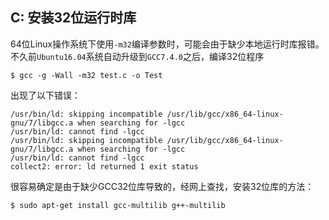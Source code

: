 ## C: 安装32位运行时库

64位Linux操作系统下使用`-m32`编译参数时，可能会由于缺少本地运行时库报错。不久前`Ubuntu16.04`系统自动升级到`GCC7.4.0`之后，编译32位程序

```shell
$ gcc -g -Wall -m32 test.c -o Test
```

出现了以下错误：

```shell
/usr/bin/ld: skipping incompatible /usr/lib/gcc/x86_64-linux-gnu/7/libgcc.a when searching for -lgcc
/usr/bin/ld: cannot find -lgcc
/usr/bin/ld: skipping incompatible /usr/lib/gcc/x86_64-linux-gnu/7/libgcc.a when searching for -lgcc
/usr/bin/ld: cannot find -lgcc
collect2: error: ld returned 1 exit status
```

很容易确定是由于缺少GCC32位库导致的，经网上查找，安装32位库的方法：

```shell
$ sudo apt-get install gcc-multilib g++-multilib
```

